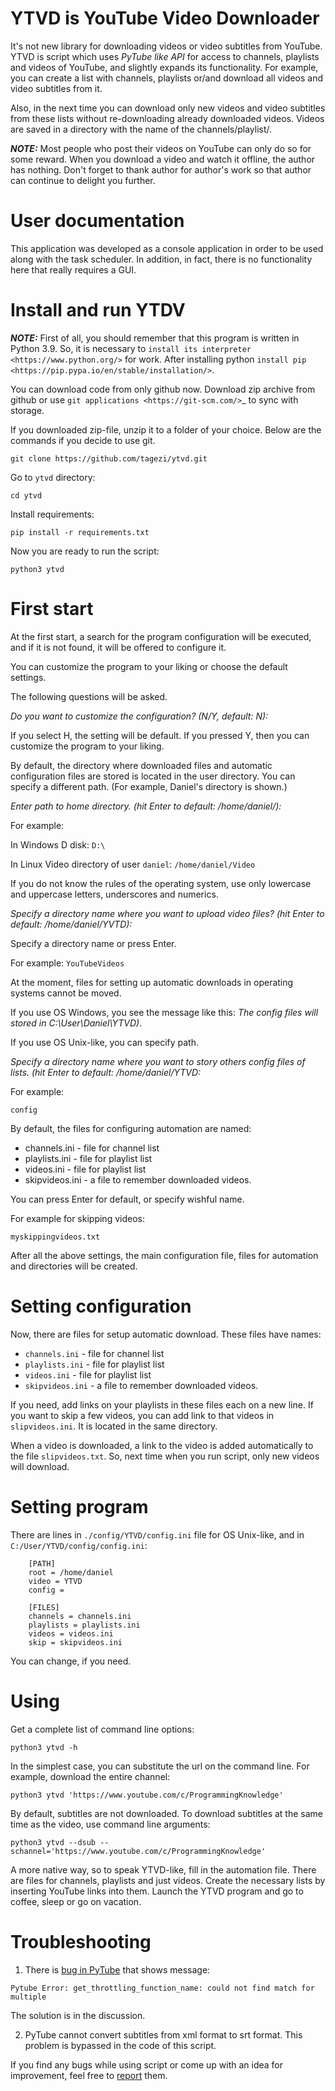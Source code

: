 YTVD is YouTube Video Downloader
================================

It's not new library for downloading videos or video subtitles from YouTube.
YTVD is script which uses *PyTube like API* for access to channels, playlists
and videos of YouTube, and slightly expands its functionality. For example,
you can create a list with channels, playlists or/and download all videos and
video subtitles from it.

Also, in the next time you can download only new videos and video subtitles
from these lists without re-downloading already downloaded videos. Videos are
saved in a directory with the name of the channels/playlist/.

**_NOTE:_**
   Most people who post their videos on YouTube can only do so for some reward.
   When you download a video and watch it offline, the author has nothing.
   Don't forget to thank author for author's work so that author can continue 
   to delight you further.

User documentation
==================

This application was developed as a console application in order to be used
along with the task scheduler. In addition, in fact, there is no functionality
here that really requires a GUI.

Install and run YTDV
====================

**_NOTE:_**
   First of all, you should remember that this program is written in Python 3.9.
   So, it is necessary to `install its interpreter <https://www.python.org/>`
   for work. After installing python
   `install pip <https://pip.pypa.io/en/stable/installation/>`.

You can download code from only github now. Download zip archive from github
or use `git applications <https://git-scm.com/>`_ to sync with storage.

If you downloaded zip-file, unzip it to a folder of your choice.
Below are the commands if you decide to use git.

```commandline
git clone https://github.com/tagezi/ytvd.git
```

Go to `ytvd` directory:

```commandline
cd ytvd
```

Install requirements:

```commandline
pip install -r requirements.txt
```

Now you are ready to run the script:

```commandline
python3 ytvd
```

First start
===========

At the first start, a search for the program configuration will be executed,
and if it is not found, it will be offered to configure it.

You can customize the program to your liking or choose the default settings.

The following questions will be asked.

*Do you want to customize the configuration? (N/Y, default: N):*

If you select H, the setting will be default. If you pressed Y, then you can
customize the program to your liking.

By default, the directory where downloaded files and automatic configuration
files are stored is located in the user directory. You can specify a different
path. (For example, Daniel's directory is shown.)

*Enter path to home directory. (hit Enter to default: /home/daniel/):*

For example:

In Windows D disk: ``D:\``

In Linux Video directory of user ``daniel``: ```/home/daniel/Video```

If you do not know the rules of the operating system, use only lowercase and
uppercase letters, underscores and numerics.

*Specify a directory name where you want to upload video files?
(hit Enter to default: /home/daniel/YVTD):*

Specify a directory name or press Enter.

For example: ``YouTubeVideos``

At the moment, files for setting up automatic downloads in operating systems
cannot be moved.

If you use OS Windows, you see the message like this: *The config files will
stored in C:\\User\\Daniel\\YTVD)*.

If you use OS Unix-like, you can specify path.

*Specify a directory name where you want to story others config files of lists.
(hit Enter to default: /home/daniel/YTVD:*

For example:

``config``

By default, the files for configuring automation are named:

* channels.ini - file for channel list
* playlists.ini - file for playlist list
* videos.ini  - file for playlist list
* skipvideos.ini - a file to remember downloaded videos.

You can press Enter for default, or specify wishful name.

For example for skipping videos:

``myskippingvideos.txt``

After all the above settings, the main configuration file, files for automation
and directories will be created.

Setting configuration
===================

Now, there are files for setup automatic download. These files have names:

* `channels.ini` - file for channel list
* `playlists.ini` - file for playlist list
* `videos.ini`  - file for playlist list
* `skipvideos.ini` - a file to remember downloaded videos.

If you need, add links on your playlists in these files each on a new line. If
you want to skip a few videos, you can add link to that videos in
`slipvideos.ini`. It is located in the same directory.

When a video is downloaded, a link to the video is added automatically to the
file `slipvideos.txt`. So, next time when you run script, only new videos will
download.

Setting program
=============

There are lines in `./config/YTVD/config.ini` file for OS Unix-like, and in
`C:/User/YTVD/config/config.ini`:

```
    [PATH]
    root = /home/daniel
    video = YTVD
    config =

    [FILES]
    channels = channels.ini
    playlists = playlists.ini
    videos = videos.ini
    skip = skipvideos.ini
```

You can change, if you need.

Using
=====

Get a complete list of command line options:

```commandline
python3 ytvd -h
```

In the simplest case, you can substitute the url on the command line. For 
example, download the entire channel:

```commandline
python3 ytvd 'https://www.youtube.com/c/ProgrammingKnowledge'
```

By default, subtitles are not downloaded. To download subtitles at the same 
time as the video, use command line arguments:

```commandline
python3 ytvd --dsub --schannel='https://www.youtube.com/c/ProgrammingKnowledge'
```

A more native way, so to speak YTVD-like, fill in the automation file. There 
are files for channels, playlists and just videos. Create the necessary lists 
by inserting YouTube links into them. Launch the YTVD program and go to coffee,
sleep or go on vacation.

Troubleshooting
===============

1. There is [bug in PyTube](https://github.com/pytube/pytube/issues/1281) 
that shows message:

```commandline
Pytube Error: get_throttling_function_name: could not find match for multiple
```

The solution is in the discussion.

2. PyTube cannot convert subtitles from xml format to srt format. This problem
is bypassed in the code of this script.

If you find any bugs while using script or come up with an idea for 
improvement, feel free to [report](https://github.com/tagezi/ytvd/issues) them.
